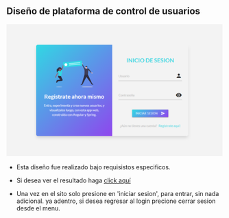 ## Diseño de plataforma de control de usuarios

![diseño de plataform control usuarios](img/screenshot-pagina.png)

* Esta diseño fue realizado bajo requisistos especificos.

* Si desea ver el resultado haga [click aquí](https://)

* Una vez en el sito solo presione en 'iniciar sesion', para entrar, sin nada adicional.
ya adentro, si desea regresar al login precione cerrar sesion desde el menu.